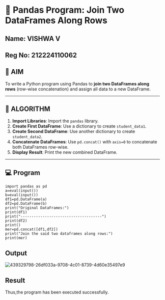 # 🧪 Pandas Program: Join Two DataFrames Along Rows
## Name: VISHWA V 
## Reg No: 212224110062

## 🎯 AIM

To write a Python program using Pandas to **join two DataFrames along rows** (row-wise concatenation) and assign all data to a new DataFrame.

---

## 🧠 ALGORITHM

1. **Import Libraries**: Import the `pandas` library.
2. **Create First DataFrame**: Use a dictionary to create `student_data1`.
3. **Create Second DataFrame**: Use another dictionary to create `student_data2`.
4. **Concatenate DataFrames**: Use `pd.concat()` with `axis=0` to concatenate both DataFrames row-wise.
5. **Display Result**: Print the new combined DataFrame.

---

## 💻 Program
```
import pandas as pd
a=eval(input())
b=eval(input())
df1=pd.DataFrame(a)
df2=pd.DataFrame(b)
print("Original DataFrames:")
print(df1)
print("-------------------------------------")
print(df2)
print()
mer=pd.concat([df1,df2])
print("Join the said two dataframes along rows:")
print(mer)
```

## Output
![439329798-26df033a-9708-4c01-8739-4d60e35497e9](https://github.com/user-attachments/assets/8f6dcb91-591e-4f57-845b-00803779e5fc)

## Result
Thus,the program has been executed successfully.

